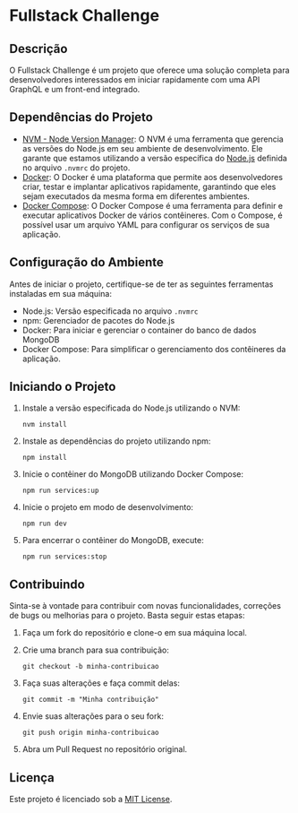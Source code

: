 # Fullstack Challenge

## Descrição

O Fullstack Challenge é um projeto que oferece uma solução completa para desenvolvedores interessados em iniciar rapidamente com uma API GraphQL e um front-end integrado.

## Dependências do Projeto

- [NVM - Node Version Manager](https://github.com/nvm-sh/nvm): O NVM é uma ferramenta que gerencia as versões do Node.js em seu ambiente de desenvolvimento. Ele garante que estamos utilizando a versão específica do [Node.js](https://nodejs.org) definida no arquivo `.nvmrc` do projeto.
- [Docker](https://www.docker.com): O Docker é uma plataforma que permite aos desenvolvedores criar, testar e implantar aplicativos rapidamente, garantindo que eles sejam executados da mesma forma em diferentes ambientes.
- [Docker Compose](https://docs.docker.com/compose): O Docker Compose é uma ferramenta para definir e executar aplicativos Docker de vários contêineres. Com o Compose, é possível usar um arquivo YAML para configurar os serviços de sua aplicação.

## Configuração do Ambiente

Antes de iniciar o projeto, certifique-se de ter as seguintes ferramentas instaladas em sua máquina:

- Node.js: Versão especificada no arquivo `.nvmrc`
- npm: Gerenciador de pacotes do Node.js
- Docker: Para iniciar e gerenciar o container do banco de dados MongoDB
- Docker Compose: Para simplificar o gerenciamento dos contêineres da aplicação.

## Iniciando o Projeto

1. Instale a versão especificada do Node.js utilizando o NVM:

   ```
   nvm install
   ```

2. Instale as dependências do projeto utilizando npm:

   ```
   npm install
   ```

3. Inicie o contêiner do MongoDB utilizando Docker Compose:

   ```
   npm run services:up
   ```

4. Inicie o projeto em modo de desenvolvimento:

   ```
   npm run dev
   ```

5. Para encerrar o contêiner do MongoDB, execute:

   ```
   npm run services:stop
   ```

## Contribuindo

Sinta-se à vontade para contribuir com novas funcionalidades, correções de bugs ou melhorias para o projeto. Basta seguir estas etapas:

1. Faça um fork do repositório e clone-o em sua máquina local.
2. Crie uma branch para sua contribuição:

   ```
   git checkout -b minha-contribuicao
   ```

3. Faça suas alterações e faça commit delas:

   ```
   git commit -m "Minha contribuição"
   ```

4. Envie suas alterações para o seu fork:

   ```
   git push origin minha-contribuicao
   ```

5. Abra um Pull Request no repositório original.

## Licença

Este projeto é licenciado sob a [MIT License](LICENSE).
